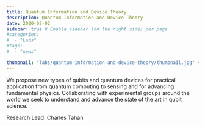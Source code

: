 ```yaml
---
title: Quantum Information and Device Theory
description: Quantum Information and Device Theory
date: 2020-02-02
sidebar: true # Enable sidebar (on the right side) per page
#categories:
#  - "Labs"
#tags:
#  - "news"

thumbnail: "labs/quantum-information-and-device-theory/thumbnail.jpg" # Thumbnail image
---
```

We propose new types of qubits and quantum devices for practical application from quantum computing to sensing and for advancing fundamental physics. Collaborating with experimental groups around the world we seek to understand and advance the state of the art in qubit science.

Research Lead: Charles Tahan